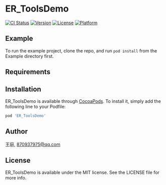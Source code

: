 # ER_ToolsDemo

[![CI Status](https://img.shields.io/travis/王庭/ER_ToolsDemo.svg?style=flat)](https://travis-ci.org/王庭/ER_ToolsDemo)
[![Version](https://img.shields.io/cocoapods/v/ER_ToolsDemo.svg?style=flat)](https://cocoapods.org/pods/ER_ToolsDemo)
[![License](https://img.shields.io/cocoapods/l/ER_ToolsDemo.svg?style=flat)](https://cocoapods.org/pods/ER_ToolsDemo)
[![Platform](https://img.shields.io/cocoapods/p/ER_ToolsDemo.svg?style=flat)](https://cocoapods.org/pods/ER_ToolsDemo)

## Example

To run the example project, clone the repo, and run `pod install` from the Example directory first.

## Requirements

## Installation

ER_ToolsDemo is available through [CocoaPods](https://cocoapods.org). To install
it, simply add the following line to your Podfile:

```ruby
pod 'ER_ToolsDemo'
```

## Author

王庭, 870937975@qq.com

## License

ER_ToolsDemo is available under the MIT license. See the LICENSE file for more info.
